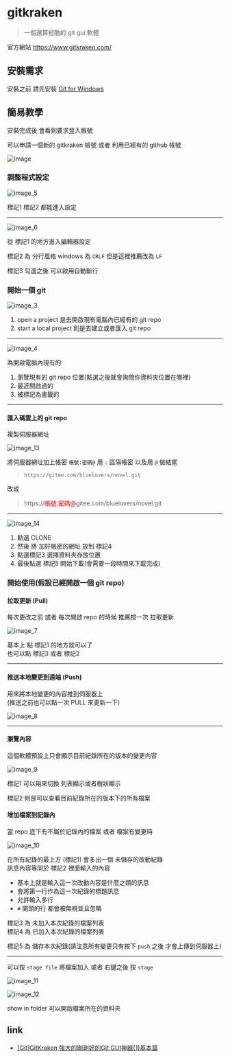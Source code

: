 # gitkraken

> 一個還算挺酷的 git gui 軟體

官方網站 https://www.gitkraken.com/

## 安裝需求

安裝之前 請先安裝 [Git for Windows](../gitee/如何安裝git.md)

## 簡易教學

安裝完成後 會看到要求登入帳號

可以申請一個新的 gitkraken 帳號 或者 利用已經有的 github 帳號

![image](../img/image.png)

### 調整程式設定

![image_5](../img/image_5.png)

標記1 標記2 都能進入設定

---

![image_6](../img/image_6.png)

從 標記1 的地方進入編輯器設定

標記2 為 分行風格 windows 為 `CRLF` 但是這裡推薦改為 `LF`

標記3 勾選之後 可以啟用自動斷行

### 開始一個 git

![image_3](../img/image_3.png)

1. open a project 是去開啟現有電腦內已經有的 git repo
2. start a local project 則是去建立或者匯入 git repo

---

![image_4](../img/image_4.png)

為開啟電腦內現有的

1. 瀏覽現有的 git repo 位置(點選之後就會詢問你資料夾位置在哪裡)
2. 最近開啟過的
3. 被標記為書籤的

---

#### 匯入碼雲上的 git repo

複製伺服器網址

![image_13](../img/image_13.png)

將伺服器網址加上帳密 `帳號:密碼@` 用 `:` 區隔帳密 以及用 `@` 做結尾

> `https://gitee.com/bluelovers/novel.git`

改成

> https://<font color=red>帳號:密碼@</font>gitee.com/bluelovers/novel.git

---

![image_14](../img/image_14.png)

1. 點選 CLONE
2. 然後 將 加好帳密的網址 放到 標記4
3. 點選標記3 選擇資料夾存放位置
4. 最後點選 標記5 開始下載(會需要一段時間來下載完成)

### 開始使用(假設已經開啟一個 git repo)

#### 拉取更新 (Pull)

每次更改之前 或者 每次開啟 repo 的時候 推薦按一次 拉取更新

![image_7](../img/image_7.png)

基本上 點 標記1 的地方就可以了  
也可以點 標記3 或者 標記2

---

#### 推送本地變更到遠端 (Push)

用來將本地變更的內容推到伺服器上  
(推送之前也可以點一次 PULL 來更新一下)

![image_8](../img/image_8.png)

---

#### 瀏覽內容

這個軟體預設上只會顯示目前紀錄所在的版本的變更內容

![image_9](../img/image_9.png)

標記1 可以用來切換 列表顯示或者樹狀顯示

標記2 則是可以查看目前紀錄所在的版本下的所有檔案

#### 增加檔案到記錄內

當 repo 底下有不屬於記錄內的檔案 或者 檔案有變更時

![image_10](../img/image_10.png)

在所有紀錄的最上方 (標記1) 會多出一個 未儲存的改動紀錄  
訊息內容等同於 標記2 裡面輸入的內容

- 基本上就是輸入這一次改動內容是什麼之類的訊息
- 會將第一行作為這一次紀錄的標題訊息
- 允許輸入多行
- `#` 開頭的行 都會被無視並且忽略

標記3 為 未加入本次紀錄的檔案列表  
標記4 為 已加入本次紀錄的檔案列表

標記5 為 儲存本次紀錄(請注意所有變更只有按下 `push` 之後 才會上傳到伺服器上)

---

可以按 `stage file` 將檔案加入 或者 右鍵之後 按 `stage`

![image_11](../img/image_11.png)

![image_12](../img/image_12.png)

show in folder 可以開啟檔案所在的資料夾


## link

- [\[Git\]GitKraken 強大的剛剛好的Git GUI神器(1)基本篇](https://wellwind.idv.tw/blog/2018/04/03/git-using-gitkraken-1-basic/)
